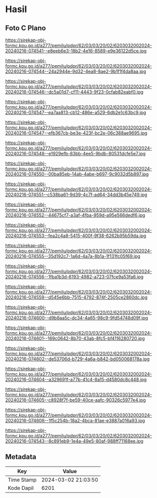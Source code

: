 # Hasil

## Foto C Plano

https://sirekap-obj-formc.kpu.go.id/a277/pemilu/pdpr/62/03/03/20/02/6203032002024-20240216-074541--e8eeb6e3-18b2-4e16-8589-e9e36122d5ce.jpg

https://sirekap-obj-formc.kpu.go.id/a277/pemilu/pdpr/62/03/03/20/02/6203032002024-20240216-074544--24a2944e-9d32-4ea8-8ae2-9b1f1f4da8aa.jpg

https://sirekap-obj-formc.kpu.go.id/a277/pemilu/pdpr/62/03/03/20/02/6203032002024-20240216-074546--dc5a01d7-cf11-4443-9f23-0cfab82eabf0.jpg

https://sirekap-obj-formc.kpu.go.id/a277/pemilu/pdpr/62/03/03/20/02/6203032002024-20240216-074547--ea7aa813-cb12-486e-a529-6db2e1c63bc9.jpg

https://sirekap-obj-formc.kpu.go.id/a277/pemilu/pdpr/62/03/03/20/02/6203032002024-20240216-074547--efb367cb-be3e-423f-bc2e-06c388ae9695.jpg

https://sirekap-obj-formc.kpu.go.id/a277/pemilu/pdpr/62/03/03/20/02/6203032002024-20240216-074548--e1929efb-83bb-4ee5-9bdb-80531dcfe5e7.jpg

https://sirekap-obj-formc.kpu.go.id/a277/pemilu/pdpr/62/03/03/20/02/6203032002024-20240216-074550--00ba85eb-14ab-4abe-b697-9c9032d5b897.jpg

https://sirekap-obj-formc.kpu.go.id/a277/pemilu/pdpr/62/03/03/20/02/6203032002024-20240216-074551--c538ba61-9d39-4c7f-ad64-34dd3b45e749.jpg

https://sirekap-obj-formc.kpu.go.id/a277/pemilu/pdpr/62/03/03/20/02/6203032002024-20240216-074552--44675cf7-a3af-4fba-959d-a95e566dedf6.jpg

https://sirekap-obj-formc.kpu.go.id/a277/pemilu/pdpr/62/03/03/20/02/6203032002024-20240216-074553--fea2c4a8-5415-400f-9f38-6262b95b59da.jpg

https://sirekap-obj-formc.kpu.go.id/a277/pemilu/pdpr/62/03/03/20/02/6203032002024-20240216-074555--35d192c7-1a6d-4a7a-8b1a-1f131fc05f69.jpg

https://sirekap-obj-formc.kpu.go.id/a277/pemilu/pdpr/62/03/03/20/02/6203032002024-20240216-074556--1fba1b3d-6193-4982-a723-07fce9a53fa6.jpg

https://sirekap-obj-formc.kpu.go.id/a277/pemilu/pdpr/62/03/03/20/02/6203032002024-20240216-074559--d545e6bb-7515-4792-874f-2505ce2860dc.jpg

https://sirekap-obj-formc.kpu.go.id/a277/pemilu/pdpr/62/03/03/20/02/6203032002024-20240216-074600--d9b8aa5c-dc34-4a65-98c9-9fd54748d09f.jpg

https://sirekap-obj-formc.kpu.go.id/a277/pemilu/pdpr/62/03/03/20/02/6203032002024-20240216-074601--169c0642-8b70-43ab-8fc5-bf4116280720.jpg

https://sirekap-obj-formc.kpu.go.id/a277/pemilu/pdpr/62/03/03/20/02/6203032002024-20240216-074602--de53706d-b729-4a6a-b842-bd050068178a.jpg

https://sirekap-obj-formc.kpu.go.id/a277/pemilu/pdpr/62/03/03/20/02/6203032002024-20240216-074604--a329691f-a77b-41c4-8a15-d4580dc8c448.jpg

https://sirekap-obj-formc.kpu.go.id/a277/pemilu/pdpr/62/03/03/20/02/6203032002024-20240216-074605--c8928f7f-be59-40ce-aafc-90326c5977e4.jpg

https://sirekap-obj-formc.kpu.go.id/a277/pemilu/pdpr/62/03/03/20/02/6203032002024-20240216-074606--1f5c254b-18a2-4bca-81ae-e3887a016a93.jpg

https://sirekap-obj-formc.kpu.go.id/a277/pemilu/pdpr/62/03/03/20/02/6203032002024-20240216-074543--8c891eb9-1e4a-49e5-80af-988ff71168ee.jpg


## Metadata

| Key        | Value               |
| ---------- | ------------------- |
| Time Stamp | 2024-03-02 21:03:50 |
| Kode Dapil | 6201                |



